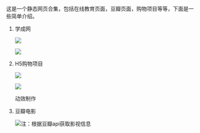这是一个静态网页合集，包括在线教育页面，豆瓣页面，购物项目等等，下面是一些简单介绍。

1. 学成网

   ![](https://ws1.sinaimg.cn/large/0061BkIsly1fw2xbcupqqj31gv0q84g5.jpg)

   ![](https://ws1.sinaimg.cn/large/0061BkIsly1fw2xbensu4j31gq0hytfo.jpg)

2. H5购物项目

   ![](https://ws1.sinaimg.cn/large/0061BkIsly1fw2xbhlh9sj31hc0qkgpm.jpg)

   ![](https://ws1.sinaimg.cn/large/0061BkIsly1fw2xbinwusj31gz0qeq4l.jpg)

   动效制作

3. 豆瓣电影

   ![](https://ws1.sinaimg.cn/large/0061BkIsly1fw2xbk5nm8j31hc0sw7rs.jpg)注：根据豆瓣api获取影视信息

